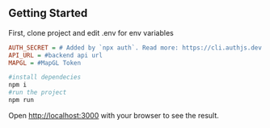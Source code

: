 
## Getting Started

First, clone project and edit .env for env variables
```ini
AUTH_SECRET = # Added by `npx auth`. Read more: https://cli.authjs.dev
API_URL = #backend api url
MAPGL = #MapGL Token
```

```bash
#install dependecies
npm i 
#run the project
npm run
```

Open [http://localhost:3000](http://localhost:3000) with your browser to see the result.

